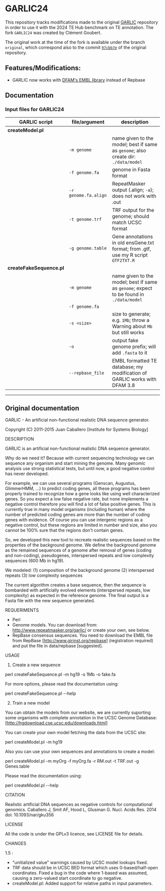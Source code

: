 # GARLIC24

This repository tracks modifications made to the original [GARLIC](https://github.com/caballero/Garlic) repository in order to use it with the 2024 TE Hub benchmark on TE annotation. The fork `GARLIC24` was created by Clément Goubert.

The original work at the time of the fork is available under the branch `original`, which correspond also to the commit [`97cbb7e`](https://github.com/caballero/Garlic/commit/97cbb7e78eadd57748b97160b6f1ae0274237b6b) of the original repository.

## Features/Modifications:

- GARLIC now works with [DFAM's EMBL library](https://dfam.org/releases/Dfam_3.8/families/) instead of Repbase

## Documentation

### Input files for GARLIC24

| GARLIC script | file/argument | description | 
| ------------- | ---- | ----------- |
| **createModel.pl** | | | 
| | `-m genome` | name given to the model; best if same as `genome`; also create dir: `./data/model` | 
| | `-f genome.fa` | genome in Fasta format | 
| | `-r genome.fa.align` | RepeatMasker output (.align; `-a`); does not work with .out | 
| | `-t genome.trf` | TRF output for the genome; should match UCSC format |
| | `-g genome.table` | Gene annotations in old ensGene.txt format; from .gtf, use my R script `GTF2TXT.R` | 
| **createFakeSequence.pl** | | |
| | `-m genome` | name given to the model; best if same as `genome`; expect to be found in `./data/model` |
| | `-f genome.fa` | |
| | `-s <size>` | size to generate; e.g. `1Mb`; throw a Warning about `Mb` but still works |
| | `-o` | output fake genome prefix; will add `.fasta` to it |
| | `--repbase_file` | EMBL formatted TE database; my modification of GARLIC works with DFAM 3.8 |


-----

## Original documentation 

GARLIC - An artificial non-functional realistic DNA sequence generator.

Copyright (C) 2011-2015 Juan Caballero [Institute for Systems Biology]

DESCRIPTION

GARLIC is an artificial non-functional realistic DNA sequence generator.

Why do we need it? Because with current sequencing technology we can sequence 
any organism and start mining the genome. Many genomic analysis use strong 
statistical tests, but until now, a good negative control has never developed.

For example, we can use several programs (Genscan, Augustus, GlimmerHMM, ...) 
to predict coding genes, all these programs has been properly trained to 
recognize how a gene looks like using well characterized genes. So you expect a
low false negative rate, but none implements a negative control therefore you
will find a lot of false positive genes. This is currently true in many model 
organisms (including human) where the number of predicted coding genes are more 
than the number of coding genes with evidence. Of course you can use intergenic 
regions as a negative control, but these regions are limited in number and size,
also you cannot be 100% sure that the regions don't contain genes.

So, we developed this new tool to recreate realistic sequences based on the 
properties of the background genome. We define the background genome as the
remained sequences of a genome after removal of genes (coding and non-coding),
pseudogenes, interspersed repeats and low complexity sequences (600 Mb in hg19).

We modeled: 
(1) composition of the background genome
(2) interspersed repeats
(3) low complexity sequences

The current algorithm creates a base sequence, then the sequence is bombarded
with artificially evolved elements (interspersed repeats, low complexity) as
expected in the reference genome. The final output is a Fasta file with the 
new sequence generated.

REQUERIMENTS

- Perl
- Genome models. You can download from: http://www.repeatmasker.org/garlic/
  or create your own, see below.
- RepBase consensus sequences. You need to download the EMBL file from RepBase
  [http://www.girinst.org/repbase] (registration required) and put the file in
  data/repbase [suggested]. 

USAGE

1. Create a new sequence

  perl createFakeSequence.pl -m hg19 -s 1Mb -o fake.fa

For more options, please read the documentation using:

  perl createFakeSequence.pl --help

2. Train a new model

You can obtain the models from our website, we are currently suporting some
organisms with complete annotation in the UCSC Genome Database:
[http://hgdownload.cse.ucsc.edu/downloads.html]

You can create your own model fetching the data from the UCSC site:

  perl createModel.pl -m hg19

Also you can use your own sequences and annotations to create a model:

  perl createModel.pl -m myOrg -f myOrg.fa -r RM.out -t TRF.out -g Genes.table

Please read the documentation using:

  perl createModel.pl --help

CITATION

Realistic artificial DNA sequences as negative controls for computational genomics.
Caballero J, Smit AF, Hood L, Glusman G.
Nucl. Acids Res. 2014
doi: 10.1093/nar/gku356 

LICENSE

All the code is under the GPLv3 licence, see LICENSE file for details.


CHANGES

1.5 : 
  - "unitialized value" warnings caused by UCSC model lookups fixed.
  - TRF data should be in UCSC BED format which uses 0-based/half-open coordinates.
    Fixed a bug in the code where 1-based was assumed, causing a zero-valued start
    coordinate to go negative.
  - createModel.pl: Added support for relative paths in input parameters.




